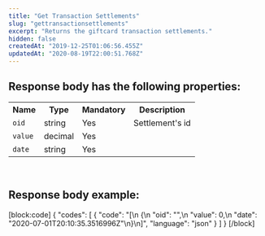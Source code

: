 ```yaml
---
title: "Get Transaction Settlements"
slug: "gettransactionsettlements"
excerpt: "Returns the giftcard transaction settlements."
hidden: false
createdAt: "2019-12-25T01:06:56.455Z"
updatedAt: "2020-08-19T22:00:51.768Z"
---
```

## Response body has the following properties:
<table>
    <tr>
        <th>Name</th>
        <th>Type</th>
        <th>Mandatory</th>
        <th>Description</th>
    </tr>
    <tr>
        <td><code>oid</code></td>
        <td>string</td>
        <td>Yes</td>
        <td>Settlement's id</td>
    </tr>
 <tr>
        <td><code>value</code></td>
        <td>decimal</td>
        <td>Yes</td>
        <td></td>
    </tr>
 <tr>
        <td><code>date</code></td>
        <td>string</td>
        <td>Yes</td>
        <td></td>
    </tr>
</table>

<br>

## Response body example:
[block:code]
{
  "codes": [
    {
      "code": "[\n  {\n        \"oid\": \"\",\n        \"value\": 0,\n        \"date\": \"2020-07-01T20:10:35.3516996Z\"\n}\n]",
      "language": "json"
    }
  ]
}
[/block]